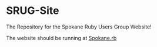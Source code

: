 SRUG-Site
=========

The Repository for the Spokane Ruby Users Group Website!

The website should be running at [Spokane.rb](http://spokanerb.org)


